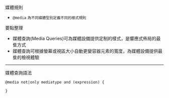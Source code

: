 媒體規則
- `@media` <small>為不同媒體型別定義不同的樣式規則</small>

要點整理
- 媒體查詢(Media Queries)可為媒體設備提供定制的樣式，是響應式佈局的最隹方式
- 媒體查詢可根據螢幕或視區大小自動更變容器元素的寬度，為媒體設備提供最隹的檢視體驗

---

媒體查詢語法
```
@media not|only mediatype and (expression) {

}
```